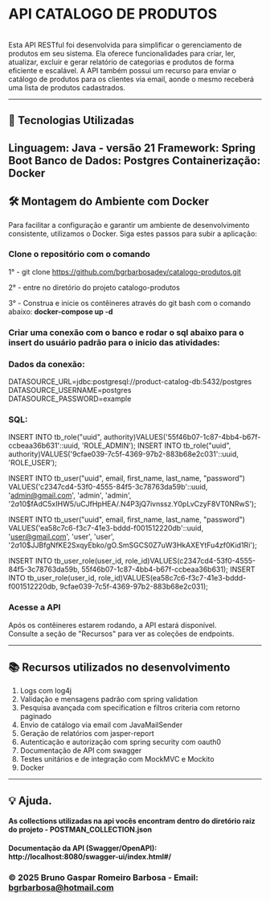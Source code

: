 # API CATALOGO DE PRODUTOS
<br>
Esta API RESTful foi desenvolvida para simplificar o gerenciamento de produtos em seu sistema. Ela oferece funcionalidades para criar, ler, atualizar, excluir e gerar relatório de categorias e produtos  de forma eficiente e escalável. A API também possui um recurso para enviar o catálogo de produtos para os clientes via email, aonde o mesmo receberá uma lista de produtos cadastrados.

---
## 🚀 Tecnologias Utilizadas

Linguagem: Java - versão 21
Framework: Spring Boot
Banco de Dados: Postgres
Containerização: Docker
---
## 🛠️ Montagem do Ambiente com Docker

 Para facilitar a configuração e garantir um ambiente de desenvolvimento consistente, utilizamos o Docker. Siga estes passos para subir a aplicação:

### Clone o repositório com o comando

1° - git clone https://github.com/bgrbarbosadev/catalogo-produtos.git

2° - entre no diretório do projeto catalogo-produtos

3° - Construa e inicie os contêineres através do git bash com o comando abaixo: **docker-compose up -d**

### Criar uma conexão com o banco e rodar o sql abaixo para o insert do usuário padrão para o inicio das atividades:

  ### Dados da conexão: 
  
  DATASOURCE_URL=jdbc:postgresql://product-catalog-db:5432/postgres <br>
  DATASOURCE_USERNAME=postgres <br>
  DATASOURCE_PASSWORD=example

  ### SQL:

  INSERT INTO tb_role("uuid", authority)VALUES('55f46b07-1c87-4bb4-b67f-ccbeaa36b631'::uuid, 'ROLE_ADMIN');
  INSERT INTO tb_role("uuid", authority)VALUES('9cfae039-7c5f-4369-97b2-883b68e2c031'::uuid, 'ROLE_USER');
  
  INSERT INTO tb_user("uuid", email, first_name, last_name, "password")
  VALUES('c2347cd4-53f0-4555-84f5-3c78763da59b'::uuid, 'admin@gmail.com', 'admin', 'admin', '$2a$10$fAdC5xIHW5/uCJfHpHEA/.N4P3jQ7ivnssz.Y0pLvCzyF8VT0NRwS');
  
  INSERT INTO tb_user("uuid", email, first_name, last_name, "password")
  VALUES('ea58c7c6-f3c7-41e3-bddd-f001512220db'::uuid, 'user@gmail.com', 'user', 'user', '$2a$10$JJBfgNfKE2SxqyEbko/gO.SmSGCS0Z7uW3HkAXEYtFu4zf0Kid1Ri');
  
  INSERT INTO tb_user_role(user_id, role_id)VALUES(c2347cd4-53f0-4555-84f5-3c78763da59b, 55f46b07-1c87-4bb4-b67f-ccbeaa36b631);
  INSERT INTO tb_user_role(user_id, role_id)VALUES(ea58c7c6-f3c7-41e3-bddd-f001512220db, 9cfae039-7c5f-4369-97b2-883b68e2c031);

### Acesse a API
Após os contêineres estarem rodando, a API estará disponível. 
<br>Consulte a seção de "Recursos" para ver as coleções de endpoints.

---
## 📚 Recursos utilizados no desenvolvimento

1) Logs com log4j       
2) Validação e mensagens padrão com spring validation
3) Pesquisa avançada com specification e filtros criteria com retorno paginado
4) Envio de catálogo via email com JavaMailSender
5) Geração de relatórios com jasper-report
6) Autenticação e autorização com spring security com oauth0
8) Documentação de API com swagger
9) Testes unitários e de integração com MockMVC e Mockito
10) Docker
---
## 💡 Ajuda.

#### As collections utilizadas na api vocês encontram dentro do diretório raiz do projeto - POSTMAN_COLLECTION.json
#### Documentação da API (Swagger/OpenAPI): http://localhost:8080/swagger-ui/index.html#/


### **&copy; 2025 Bruno Gaspar Romeiro Barbosa - Email: bgrbarbosa@hotmail.com**
